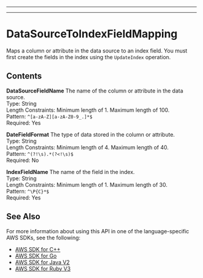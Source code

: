 --------

--------

# DataSourceToIndexFieldMapping<a name="API_DataSourceToIndexFieldMapping"></a>

Maps a column or attribute in the data source to an index field\. You must first create the fields in the index using the `UpdateIndex` operation\.

## Contents<a name="API_DataSourceToIndexFieldMapping_Contents"></a>

 **DataSourceFieldName**   <a name="Kendra-Type-DataSourceToIndexFieldMapping-DataSourceFieldName"></a>
The name of the column or attribute in the data source\.  
Type: String  
Length Constraints: Minimum length of 1\. Maximum length of 100\.  
Pattern: `^[a-zA-Z][a-zA-Z0-9_.]*$`   
Required: Yes

 **DateFieldFormat**   <a name="Kendra-Type-DataSourceToIndexFieldMapping-DateFieldFormat"></a>
The type of data stored in the column or attribute\.  
Type: String  
Length Constraints: Minimum length of 4\. Maximum length of 40\.  
Pattern: `^(?!\s).*(?<!\s)$`   
Required: No

 **IndexFieldName**   <a name="Kendra-Type-DataSourceToIndexFieldMapping-IndexFieldName"></a>
The name of the field in the index\.  
Type: String  
Length Constraints: Minimum length of 1\. Maximum length of 30\.  
Pattern: `^\P{C}*$`   
Required: Yes

## See Also<a name="API_DataSourceToIndexFieldMapping_SeeAlso"></a>

For more information about using this API in one of the language\-specific AWS SDKs, see the following:
+  [ AWS SDK for C\+\+](https://docs.aws.amazon.com/goto/SdkForCpp/kendra-2019-02-03/DataSourceToIndexFieldMapping) 
+  [ AWS SDK for Go](https://docs.aws.amazon.com/goto/SdkForGoV1/kendra-2019-02-03/DataSourceToIndexFieldMapping) 
+  [ AWS SDK for Java V2](https://docs.aws.amazon.com/goto/SdkForJavaV2/kendra-2019-02-03/DataSourceToIndexFieldMapping) 
+  [ AWS SDK for Ruby V3](https://docs.aws.amazon.com/goto/SdkForRubyV3/kendra-2019-02-03/DataSourceToIndexFieldMapping) 